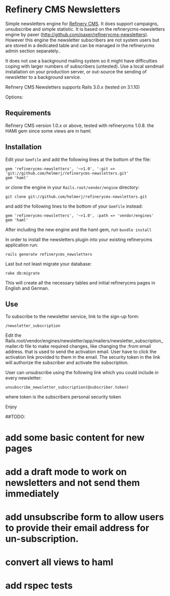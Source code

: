 # Refinery CMS Newsletters 



Simple newsletters engine for [Refinery CMS](http://refinerycms.com). It does support campaigns, unsubscribe and simple statistic.
It is based on the refinerycms-newsletters engine by paxer (http://github.com/paxer/refinerycms-newsletters).
However this engine the newsletter subscribers are not system users but are stored in a dedicated table and can be managed
in the refinerycms admin section separately..

It does not use a background mailing system so it might have difficulties coping with larger numbers of subscribers (untested).
Use a local sendmail installation on your production server, or out-source the sending of newsletter to a background service.


Refinery CMS Newsletters supports Rails 3.0.x (tested on 3.1.10)

Options:

## Requirements

Refinery CMS version 1.0.x or above, tested with refinerycms 1.0.8.
the HAMl gem since some views are in haml.

## Installation

Edit your ``Gemfile`` and add the following lines at the bottom of the file:

    gem 'refinerycms-newsletters', '~>1.0', ':git => 'git://github.com/helmerj/refinerycms-newsletters.git'
    gem 'haml'

or clone the engine in your ``Rails.root/vendor/engine`` directory:

    git clone git://github.com/helmerj/refinerycms-newsletters.git

and add the following lines to the bottom of your ``Gemfile`` instead:

	gem 'refinerycms-newsletters', '~>1.0', :path => 'vendor/engines'
    gem 'haml'

After including the new engine and the haml gem, run ``bundle install``

In order to install the newsletters plugin into your existing refinerycms application run:

    rails generate refinerycms_newsletters

Last but not least migrate your database:

    rake db:migrate

This will create all the necessary tables and initial refinerycms pages in English and German.

## Use

To subscribe to the newsletter service, link to the sign-up form:

    /newsletter_subscription

Edit the Rails.root/vendor/engines/newsletter/app/mailers/newsletter_subscription_mailer.rb file
to make required changes, like changing the :from email address. that is used to send the activation email.
User have to click the activation link provided to them in the email. The security token in the link will
authorize the subscriber and activate the subscription.

User can unsubscribe using the following link which you could include in every newsletter:

    unsubscribe_newsletter_subscription(@subscriber.token)

where token is the subscribers personal security token


Enjoy

##TODO:

 # add some basic content for new pages

 # add a draft mode to work on newsletters and not send them immediately

 # add unsubscribe form to allow users to provide their email address for un-subscription.

 # convert all views to haml

 # add rspec tests
